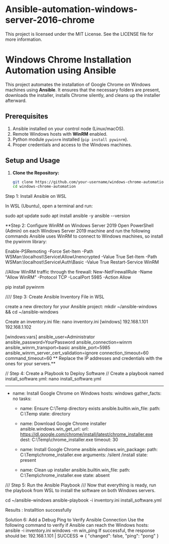 # Ansible-automation-windows-server-2016-chrome
This project is licensed under the MIT License. See the LICENSE file for more information.

# Windows Chrome Installation Automation using Ansible

This project automates the installation of Google Chrome on Windows machines using **Ansible**. It ensures that the necessary folders are present, downloads the installer, installs Chrome silently, and cleans up the installer afterward.

## Prerequisites

1. Ansible installed on your control node (Linux/macOS).
2. Remote Windows hosts with **WinRM** enabled.
3. Python module `pywinrm` installed (`pip install pywinrm`).
4. Proper credentials and access to the Windows machines.

## Setup and Usage

1. **Clone the Repository:**
   ```bash
   git clone https://github.com/your-username/windows-chrome-automation.git
   cd windows-chrome-automation


Step 1: Install Ansible on WSL

In WSL (Ubuntu), open a terminal and run:


sudo apt update
sudo apt install ansible -y
ansible --version

**Step 2: Configure WinRM on Windows Server 2019
Open PowerShell (Admin) on each Windows Server 2019 machine and run the following commands
Ansible uses WinRM to connect to Windows machines, so install the pywinrm library:

Enable-PSRemoting -Force
Set-Item -Path WSMan:\localhost\Service\AllowUnencrypted -Value True
Set-Item -Path WSMan:\localhost\Service\Auth\Basic -Value True
Restart-Service WinRM

//Allow WinRM traffic through the firewall:
New-NetFirewallRule -Name "Allow WinRM" -Protocol TCP -LocalPort 5985 -Action Allow

pip install pywinrm

//// Step 3: Create Ansible Inventory File in WSL

 create a new directory for your Ansible project:
 mkdir ~/ansible-windows && cd ~/ansible-windows

Create an inventory.ini file:
nano inventory.ini
[windows]
192.168.1.101
192.168.1.102

[windows:vars]
ansible_user=Administrator
ansible_password=YourPassword
ansible_connection=winrm
ansible_winrm_transport=basic
ansible_port=5985
ansible_winrm_server_cert_validation=ignore
connection_timeout=60
command_timeout=60
** Replace the IP addresses and credentials with the ones for your servers.**

// Step 4: Create a Playbook to Deploy Software //
Create a playbook named install_software.yml:
nano install_software.yml

---
- name: Install Google Chrome on Windows
  hosts: windows
  gather_facts: no
  tasks:
    - name: Ensure C:\Temp directory exists
      ansible.builtin.win_file:
        path: C:\Temp
        state: directory

    - name: Download Google Chrome installer
      ansible.windows.win_get_url:
        url: https://dl.google.com/chrome/install/latest/chrome_installer.exe
        dest: C:\Temp\chrome_installer.exe
        timeout: 30

    - name: Install Google Chrome
      ansible.windows.win_package:
        path: C:\Temp\chrome_installer.exe
        arguments: /silent /install
        state: present

    - name: Clean up installer
      ansible.builtin.win_file:
        path: C:\Temp\chrome_installer.exe
        state: absent

/// Step 5: Run the Ansible Playbook ///
Now that everything is ready, run the playbook from WSL to install the software on both Windows servers.

cd ~/ansible-windows
ansible-playbook -i inventory.ini install_software.yml

Results : Installtion successfully

Solution 6: Add a Debug Ping to Verify Ansible Connection
Use the following command to verify if Ansible can reach the Windows hosts:
ansible -i inventory.ini windows -m win_ping
If successful, the response should be:
192.168.1.101 | SUCCESS => {
    "changed": false,
    "ping": "pong"
}

